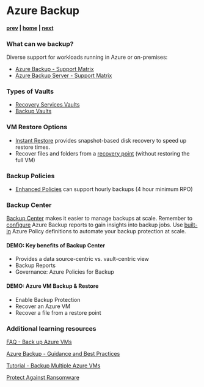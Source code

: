 # Azure Backup

#### [prev](./resiliency-overview.md) | [home](./readme.md)  | [next](./siterecovery.md)
### What can we backup?

Diverse support for workloads running in Azure or on-premises:

- [Azure Backup - Support Matrix](https://docs.microsoft.com/en-us/azure/backup/backup-support-matrix)
- [Azure Backup Server - Support Matrix](https://docs.microsoft.com/en-us/azure/backup/backup-mabs-protection-matrix)
   
### Types of Vaults
- [Recovery Services Vaults](https://docs.microsoft.com/en-us/azure/backup/backup-azure-recovery-services-vault-overview)
- [Backup Vaults](https://docs.microsoft.com/en-us/azure/backup/backup-vault-overview)

### VM Restore Options
  - [Instant Restore](https://docs.microsoft.com/en-us/azure/backup/backup-instant-restore-capability) provides snapshot-based disk recovery to speed up restore times.
  - Recover files and folders from a [recovery point](https://docs.microsoft.com/en-us/azure/backup/backup-azure-restore-files-from-vm) (without restoring the full VM)

### Backup Policies
  - [Enhanced Policies](https://docs.microsoft.com/en-us/azure/backup/backup-azure-vms-enhanced-policy) can support hourly backups (4 hour minimum RPO)

### Backup Center

[Backup Center](https://docs.microsoft.com/en-us/azure/backup/backup-overview#what-can-i-back-up) makes it easier to manage backups at scale.  Remember to [configure](https://docs.microsoft.com/en-us/azure/backup/configure-reports) Azure Backup reports to gain insights into backup jobs. Use [built-in](https://docs.microsoft.com/en-us/azure/backup/azure-policy-configure-diagnostics) Azure Policy definitions to automate your backup protection at scale.

#### DEMO: Key benefits of Backup Center

- Provides a data source-centric vs. vault-centric view 
- Backup Reports
- Governance: Azure Policies for Backup 

#### DEMO: Azure VM Backup & Restore 

- Enable Backup Protection
- Recover an Azure VM
- Recover a file from a restore point

### Additional learning resources

[FAQ - Back up Azure VMs](https://docs.microsoft.com/en-us/azure/backup/backup-azure-vm-backup-faq)

[Azure Backup - Guidance and Best Practices](https://docs.microsoft.com/en-us/azure/backup/guidance-best-practices)

[Tutorial - Backup Multiple Azure VMs](https://docs.microsoft.com/en-us/azure/backup/tutorial-backup-vm-at-scale)

[Protect Against Ransomware](https://docs.microsoft.com/en-us/azure/security/fundamentals/backup-plan-to-protect-against-ransomware)
